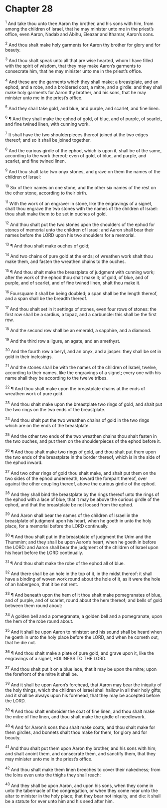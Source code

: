 # Chapter 28

<sup>1</sup> And take thou unto thee Aaron thy brother, and his sons with him, from among the children of Israel, that he may minister unto me in the priest’s office, even Aaron, Nadab and Abihu, Eleazar and Ithamar, Aaron’s sons. 

<sup>2</sup> And thou shalt make holy garments for Aaron thy brother for glory and for beauty. 

<sup>3</sup> And thou shalt speak unto all that are wise hearted, whom I have filled with the spirit of wisdom, that they may make Aaron’s garments to consecrate him, that he may minister unto me in the priest’s office. 

<sup>4</sup> And these are the garments which they shall make; a breastplate, and an ephod, and a robe, and a broidered coat, a mitre, and a girdle: and they shall make holy garments for Aaron thy brother, and his sons, that he may minister unto me in the priest’s office. 

<sup>5</sup> And they shall take gold, and blue, and purple, and scarlet, and fine linen. 

<sup>6</sup> ¶ And they shall make the ephod of gold, of blue, and of purple, of scarlet, and fine twined linen, with cunning work. 

<sup>7</sup> It shall have the two shoulderpieces thereof joined at the two edges thereof; and so it shall be joined together. 

<sup>8</sup> And the curious girdle of the ephod, which is upon it, shall be of the same, according to the work thereof; even of gold, of blue, and purple, and scarlet, and fine twined linen. 

<sup>9</sup> And thou shalt take two onyx stones, and grave on them the names of the children of Israel: 

<sup>10</sup> Six of their names on one stone, and the other six names of the rest on the other stone, according to their birth. 

<sup>11</sup> With the work of an engraver in stone, like the engravings of a signet, shalt thou engrave the two stones with the names of the children of Israel: thou shalt make them to be set in ouches of gold. 

<sup>12</sup> And thou shalt put the two stones upon the shoulders of the ephod for stones of memorial unto the children of Israel: and Aaron shall bear their names before the LORD upon his two shoulders for a memorial. 

<sup>13</sup> ¶ And thou shalt make ouches of gold; 

<sup>14</sup> And two chains of pure gold at the ends; of wreathen work shalt thou make them, and fasten the wreathen chains to the ouches. 

<sup>15</sup> ¶ And thou shalt make the breastplate of judgment with cunning work; after the work of the ephod thou shalt make it; of gold, of blue, and of purple, and of scarlet, and of fine twined linen, shalt thou make it. 

<sup>16</sup> Foursquare it shall be being doubled; a span shall be the length thereof, and a span shall be the breadth thereof. 

<sup>17</sup> And thou shalt set in it settings of stones, even four rows of stones: the first row shall be a sardius, a topaz, and a carbuncle: this shall be the first row. 

<sup>18</sup> And the second row shall be an emerald, a sapphire, and a diamond. 

<sup>19</sup> And the third row a ligure, an agate, and an amethyst. 

<sup>20</sup> And the fourth row a beryl, and an onyx, and a jasper: they shall be set in gold in their inclosings. 

<sup>21</sup> And the stones shall be with the names of the children of Israel, twelve, according to their names, like the engravings of a signet; every one with his name shall they be according to the twelve tribes. 

<sup>22</sup> ¶ And thou shalt make upon the breastplate chains at the ends of wreathen work of pure gold. 

<sup>23</sup> And thou shalt make upon the breastplate two rings of gold, and shalt put the two rings on the two ends of the breastplate. 

<sup>24</sup> And thou shalt put the two wreathen chains of gold in the two rings which are on the ends of the breastplate. 

<sup>25</sup> And the other two ends of the two wreathen chains thou shalt fasten in the two ouches, and put them on the shoulderpieces of the ephod before it. 

<sup>26</sup> ¶ And thou shalt make two rings of gold, and thou shalt put them upon the two ends of the breastplate in the border thereof, which is in the side of the ephod inward. 

<sup>27</sup> And two other rings of gold thou shalt make, and shalt put them on the two sides of the ephod underneath, toward the forepart thereof, over against the other coupling thereof, above the curious girdle of the ephod. 

<sup>28</sup> And they shall bind the breastplate by the rings thereof unto the rings of the ephod with a lace of blue, that it may be above the curious girdle of the ephod, and that the breastplate be not loosed from the ephod. 

<sup>29</sup> And Aaron shall bear the names of the children of Israel in the breastplate of judgment upon his heart, when he goeth in unto the holy place, for a memorial before the LORD continually. 

<sup>30</sup> ¶ And thou shalt put in the breastplate of judgment the Urim and the Thummim; and they shall be upon Aaron’s heart, when he goeth in before the LORD: and Aaron shall bear the judgment of the children of Israel upon his heart before the LORD continually. 

<sup>31</sup> ¶ And thou shalt make the robe of the ephod all of blue. 

<sup>32</sup> And there shall be an hole in the top of it, in the midst thereof: it shall have a binding of woven work round about the hole of it, as it were the hole of an habergeon, that it be not rent. 

<sup>33</sup> ¶ And beneath upon the hem of it thou shalt make pomegranates of blue, and of purple, and of scarlet, round about the hem thereof; and bells of gold between them round about: 

<sup>34</sup> A golden bell and a pomegranate, a golden bell and a pomegranate, upon the hem of the robe round about. 

<sup>35</sup> And it shall be upon Aaron to minister: and his sound shall be heard when he goeth in unto the holy place before the LORD, and when he cometh out, that he die not. 

<sup>36</sup> ¶ And thou shalt make a plate of pure gold, and grave upon it, like the engravings of a signet, HOLINESS TO THE LORD. 

<sup>37</sup> And thou shalt put it on a blue lace, that it may be upon the mitre; upon the forefront of the mitre it shall be. 

<sup>38</sup> And it shall be upon Aaron’s forehead, that Aaron may bear the iniquity of the holy things, which the children of Israel shall hallow in all their holy gifts; and it shall be always upon his forehead, that they may be accepted before the LORD. 

<sup>39</sup> ¶ And thou shalt embroider the coat of fine linen, and thou shalt make the mitre of fine linen, and thou shalt make the girdle of needlework. 

<sup>40</sup> ¶ And for Aaron’s sons thou shalt make coats, and thou shalt make for them girdles, and bonnets shalt thou make for them, for glory and for beauty. 

<sup>41</sup> And thou shalt put them upon Aaron thy brother, and his sons with him; and shalt anoint them, and consecrate them, and sanctify them, that they may minister unto me in the priest’s office. 

<sup>42</sup> And thou shalt make them linen breeches to cover their nakedness; from the loins even unto the thighs they shall reach: 

<sup>43</sup> And they shall be upon Aaron, and upon his sons, when they come in unto the tabernacle of the congregation, or when they come near unto the altar to minister in the holy place; that they bear not iniquity, and die: it shall be a statute for ever unto him and his seed after him. 


